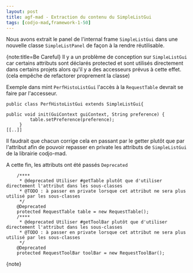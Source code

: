 ```yaml
---
layout: post
title: agf-mad - Extraction du contenu du SimpleListGui
tags: [codjo-mad,framework-1-50]
---
```

Nous avons extrait le panel de l'internal frame ```SimpleListGui``` dans une nouvelle classe ```SimpleListPanel``` de façon à la rendre réutilisable.

{note:title=Be Careful}
Il y a un problème de conception sur ```SimpleListGui``` car certains attributs sont déclarés protected et sont utilisés directement dans certains projets alors qu'il y a des accesseurs prévus à cette effet. (cela empêche de refactorer proprement la classe)

Exemple dans mint ```PerfHistoListGui``` l'accès à la ```RequestTable``` devrait se faire par l'accesseur.
```
public class PerfHistoListGui extends SimpleListGui{

public void init(GuiContext guiContext, String preference) {
         table.setPreference(preference);
     }
[[..]]
```

Il faudrait que chacun corrige cela en passant par le getter plutôt que par l'attribut afin de pouvoir repasser en private les attributs de ```SimpleListGui``` de la librairie codjo-mad.

A cette fin, les attributs ont été passés ```Deprecated```
```
    /****
     * @deprecated Utiliser #getTable plutôt que d'utiliser directement l'attribut dans les sous-classes
     * @TODO : à passer en private lorsque cet attribut ne sera plus utilisé par les sous-classes
     */
    @Deprecated
    protected RequestTable table = new RequestTable();
    /****
     * @deprecated Utiliser #getToolBar plutôt que d'utiliser directement l'attribut dans les sous-classes
     * @TODO : à passer en private lorsque cet attribut ne sera plus utilisé par les sous-classes
     */
    @Deprecated
    protected RequestToolBar toolBar = new RequestToolBar();
```
{note}